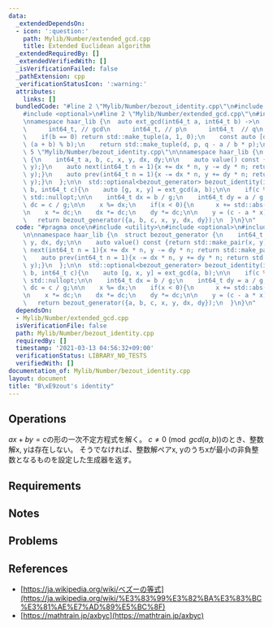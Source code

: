 ```yaml
---
data:
  _extendedDependsOn:
  - icon: ':question:'
    path: Mylib/Number/extended_gcd.cpp
    title: Extended Euclidean algorithm
  _extendedRequiredBy: []
  _extendedVerifiedWith: []
  _isVerificationFailed: false
  _pathExtension: cpp
  _verificationStatusIcon: ':warning:'
  attributes:
    links: []
  bundledCode: "#line 2 \"Mylib/Number/bezout_identity.cpp\"\n#include <utility>\n\
    #include <optional>\n#line 2 \"Mylib/Number/extended_gcd.cpp\"\n#include <tuple>\n\
    \nnamespace haar_lib {\n  auto ext_gcd(int64_t a, int64_t b) ->\n    std::tuple<\n\
    \      int64_t, // gcd\n      int64_t, // p\n      int64_t  // q\n      >\n  {\n\
    \    if(b == 0) return std::make_tuple(a, 1, 0);\n    const auto [d, q, p] = ext_gcd(b,\
    \ (a + b) % b);\n    return std::make_tuple(d, p, q - a / b * p);\n  }\n}\n#line\
    \ 5 \"Mylib/Number/bezout_identity.cpp\"\n\nnamespace haar_lib {\n  struct bezout_generator\
    \ {\n    int64_t a, b, c, x, y, dx, dy;\n\n    auto value() const {return std::make_pair(x,\
    \ y);}\n    auto next(int64_t n = 1){x += dx * n, y -= dy * n; return std::make_pair(x,\
    \ y);}\n    auto prev(int64_t n = 1){x -= dx * n, y += dy * n; return std::make_pair(x,\
    \ y);}\n  };\n\n  std::optional<bezout_generator> bezout_identity(int64_t a, int64_t\
    \ b, int64_t c){\n    auto [g, x, y] = ext_gcd(a, b);\n\n    if(c % g != 0) return\
    \ std::nullopt;\n\n    int64_t dx = b / g;\n    int64_t dy = a / g;\n    int64_t\
    \ dc = c / g;\n\n    x %= dx;\n    if(x < 0){\n      x += std::abs(dx);\n    }\n\
    \n    x *= dc;\n    dx *= dc;\n    dy *= dc;\n\n    y = (c - a * x) / b;\n\n \
    \   return bezout_generator({a, b, c, x, y, dx, dy});\n  }\n}\n"
  code: "#pragma once\n#include <utility>\n#include <optional>\n#include \"Mylib/Number/extended_gcd.cpp\"\
    \n\nnamespace haar_lib {\n  struct bezout_generator {\n    int64_t a, b, c, x,\
    \ y, dx, dy;\n\n    auto value() const {return std::make_pair(x, y);}\n    auto\
    \ next(int64_t n = 1){x += dx * n, y -= dy * n; return std::make_pair(x, y);}\n\
    \    auto prev(int64_t n = 1){x -= dx * n, y += dy * n; return std::make_pair(x,\
    \ y);}\n  };\n\n  std::optional<bezout_generator> bezout_identity(int64_t a, int64_t\
    \ b, int64_t c){\n    auto [g, x, y] = ext_gcd(a, b);\n\n    if(c % g != 0) return\
    \ std::nullopt;\n\n    int64_t dx = b / g;\n    int64_t dy = a / g;\n    int64_t\
    \ dc = c / g;\n\n    x %= dx;\n    if(x < 0){\n      x += std::abs(dx);\n    }\n\
    \n    x *= dc;\n    dx *= dc;\n    dy *= dc;\n\n    y = (c - a * x) / b;\n\n \
    \   return bezout_generator({a, b, c, x, y, dx, dy});\n  }\n}\n"
  dependsOn:
  - Mylib/Number/extended_gcd.cpp
  isVerificationFile: false
  path: Mylib/Number/bezout_identity.cpp
  requiredBy: []
  timestamp: '2021-03-13 04:56:32+09:00'
  verificationStatus: LIBRARY_NO_TESTS
  verifiedWith: []
documentation_of: Mylib/Number/bezout_identity.cpp
layout: document
title: "B\xE9zout's identity"
---
```


## Operations
$ax + by = c$の形の一次不定方程式を解く。
$c \neq 0 \pmod {gcd(a, b)}$のとき、整数解x, yは存在しない。
そうでなければ、整数解ペアx, yのうちxが最小の非負整数となるものを設定した生成器を返す。

## Requirements

## Notes

## Problems

## References

- [https://ja.wikipedia.org/wiki/ベズーの等式](https://ja.wikipedia.org/wiki/%E3%83%99%E3%82%BA%E3%83%BC%E3%81%AE%E7%AD%89%E5%BC%8F)
- [https://mathtrain.jp/axbyc](https://mathtrain.jp/axbyc)
